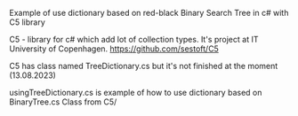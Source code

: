 
Example of use dictionary based on red-black Binary Search Tree in c# with C5 library

C5 - library for c# which add lot of collection types. It's project at IT University of Copenhagen. https://github.com/sestoft/C5


C5 has class named TreeDictionary.cs but it's not finished at the moment (13.08.2023)


usingTreeDictionary.cs is example of how to use dictionary based on BinaryTree.cs Class from C5/
